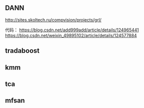 
## DANN

http://sites.skoltech.ru/compvision/projects/grl/

代码：
https://blog.csdn.net/add999add/article/details/124965441
https://blog.csdn.net/weixin_49895102/article/details/124577884

## tradaboost

## kmm

## tca

## mfsan
